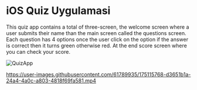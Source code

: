 # iOS Quiz Uygulamasi

This quiz app contains a total of three-screen, the welcome screen where a user submits their name than the main screen called the questions screen. Each question has 4 options once the user click on the option if the answer is correct then it turns green otherwise red. At the end score screen where you can check your score.

![QuizApp](https://user-images.githubusercontent.com/61789935/153930124-6b130970-ae74-43fb-b93c-ed3f7bd179ca.png)

https://user-images.githubusercontent.com/61789935/175115768-d3651b1a-24a4-4a0c-a803-4818f69fa581.mp4
